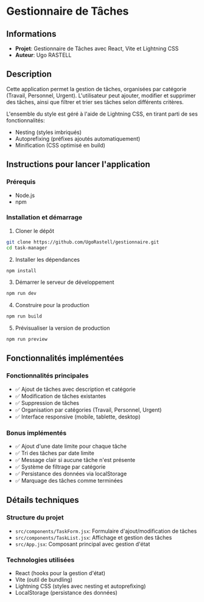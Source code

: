 # Gestionnaire de Tâches

## Informations

- **Projet**: Gestionnaire de Tâches avec React, Vite et Lightning CSS
- **Auteur**: Ugo RASTELL

## Description

Cette application permet la gestion de tâches, organisées par catégorie (Travail, Personnel, Urgent). L'utilisateur peut ajouter, modifier et supprimer des tâches, ainsi que filtrer et trier ses tâches selon différents critères.

L'ensemble du style est géré à l'aide de Lightning CSS, en tirant parti de ses fonctionnalités:
- Nesting (styles imbriqués)
- Autoprefixing (préfixes ajoutés automatiquement)
- Minification (CSS optimisé en build)

## Instructions pour lancer l'application

### Prérequis
- Node.js
- npm 

### Installation et démarrage

1. Cloner le dépôt
```bash
git clone https://github.com/UgoRastell/gestionnaire.git
cd task-manager
```

2. Installer les dépendances
```bash
npm install
```

3. Démarrer le serveur de développement
```bash
npm run dev
```

4. Construire pour la production
```bash
npm run build
```

5. Prévisualiser la version de production
```bash
npm run preview
```

## Fonctionnalités implémentées

### Fonctionnalités principales
- ✅ Ajout de tâches avec description et catégorie
- ✅ Modification de tâches existantes
- ✅ Suppression de tâches
- ✅ Organisation par catégories (Travail, Personnel, Urgent)
- ✅ Interface responsive (mobile, tablette, desktop)

### Bonus implémentés
- ✅ Ajout d'une date limite pour chaque tâche
- ✅ Tri des tâches par date limite
- ✅ Message clair si aucune tâche n'est présente
- ✅ Système de filtrage par catégorie
- ✅ Persistance des données via localStorage
- ✅ Marquage des tâches comme terminées

## Détails techniques

### Structure du projet
- `src/components/TaskForm.jsx`: Formulaire d'ajout/modification de tâches
- `src/components/TaskList.jsx`: Affichage et gestion des tâches
- `src/App.jsx`: Composant principal avec gestion d'état

### Technologies utilisées
- React (hooks pour la gestion d'état)
- Vite (outil de bundling)
- Lightning CSS (styles avec nesting et autoprefixing)
- LocalStorage (persistance des données)
